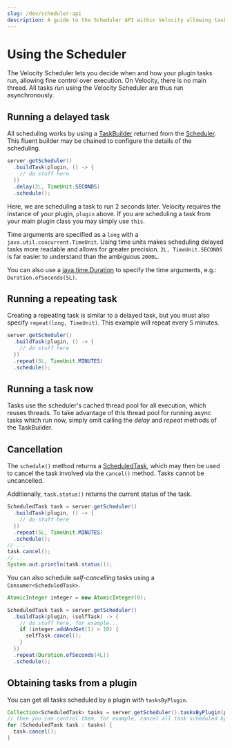 ```yaml
---
slug: /dev/scheduler-api
description: A guide to the Scheduler API within Velocity allowing tasks to be run.
---
```


# Using the Scheduler

The Velocity Scheduler lets you decide when and how your plugin tasks run, allowing fine control
over execution. On Velocity, there is no main thread. All tasks run using the Velocity Scheduler are
thus run asynchronously.

## Running a delayed task

All scheduling works by using a [TaskBuilder](https://jd.papermc.io/velocity/3.0.0/com/velocitypowered/api/scheduler/Scheduler.TaskBuilder.html) returned from the [Scheduler](https://jd.papermc.io/velocity/3.0.0/com/velocitypowered/api/scheduler/Scheduler.html). This fluent builder may
be chained to configure the details of the scheduling.

```java
server.getScheduler()
  .buildTask(plugin, () -> {
    // do stuff here
  })
  .delay(2L, TimeUnit.SECONDS)
  .schedule();
```

Here, we are scheduling a task to run 2 seconds later. Velocity requires the instance of your
plugin, `plugin` above. If you are scheduling a task from your main plugin class you may simply use
`this`.

Time arguments are specified as a `long` with a `java.util.concurrent.TimeUnit`. Using time units
makes scheduling delayed tasks more readable and allows for greater precision.
`2L, TimeUnit.SECONDS` is far easier to understand than the ambiguous `2000L`.

You can also use a [java.time.Duration](https://docs.oracle.com/en/java/javase/11/docs/api/java.base/java/time/Duration.html) to specify the time arguments, e.g.: `Duration.ofSeconds(5L)`.

## Running a repeating task

Creating a repeating task is similar to a delayed task, but you must also specify
`repeat(long, TimeUnit)`. This example will repeat every 5 minutes.

```java
server.getScheduler()
  .buildTask(plugin, () -> {
    // do stuff here
  })
  .repeat(5L, TimeUnit.MINUTES)
  .schedule();
```

## Running a task now

Tasks use the scheduler's cached thread pool for all execution, which reuses threads. To take
advantage of this thread pool for running async tasks which run now, simply omit calling the _delay_
and _repeat_ methods of the TaskBuilder.

## Cancellation

The `schedule()` method returns a [ScheduledTask](https://jd.papermc.io/velocity/3.0.0/com/velocitypowered/api/scheduler/ScheduledTask.html), which may then be used to cancel the task
involved via the `cancel()` method. Tasks cannot be uncancelled.

Additionally, `task.status()` returns the current status of the task.

```java
ScheduledTask task = server.getScheduler()
  .buildTask(plugin, () -> {
    // do stuff here
  })
  .repeat(5L, TimeUnit.MINUTES)
  .schedule();
// ...
task.cancel();
// ...
System.out.println(task.status());
```

You can also schedule _self-cancelling_ tasks using a `Consumer<ScheduledTask>`.

```java
AtomicInteger integer = new AtomicInteger(0);

ScheduledTask task = server.getScheduler()
  .buildTask(plugin, (selfTask) -> {
    // do stuff here, for example...
    if (integer.addAndGet(1) > 10) {
      selfTask.cancel();
    }
  })
  .repeat(Duration.ofSeconds(4L))
  .schedule();
```

## Obtaining tasks from a plugin

You can get all tasks scheduled by a plugin with `tasksByPlugin`.

```java
Collection<ScheduledTask> tasks = server.getScheduler().tasksByPlugin(plugin);
// then you can control them, for example, cancel all task scheduled by a plugin
for (ScheduledTask task : tasks) {
  task.cancel();
}
```
